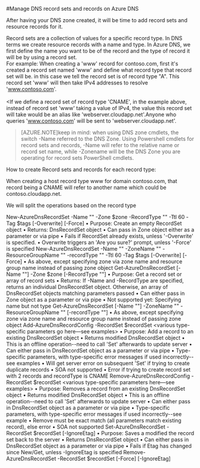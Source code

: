 <properties 
   pageTitle="Manage DNS record sets and records on Azure DNS" 
   description="Manage DNS record sets and records on Azure DNS" 
   services="virtual-network" 
   documentationCenter="dev-center-name" 
   authors="joaoma" 
   manager="Adinah" 
   editor=""/>

<tags
   ms.service="virtual-network"
   ms.devlang="na"
   ms.topic="article"
   ms.tgt_pltfrm="na"
   ms.workload="infrastructure-services" 
   ms.date="04/24/2015"
   ms.author="joaoma"/>


#Manage DNS record sets and records on Azure DNS

After having your DNS zone created, it will be time to add record sets and resource records for it.

Record sets are a collection of values for a specific record type. In DNS terms we create resource records with a name and type. In Azure DNS, we first define the name you want to be of the record and the type of record it will be by using a record set.
<BR>
For example: When creating a 'www' record for contoso.com, first it's created a record set named 'www' and define what record type that record set will be. in this case we tell the record set is of record type "A". This record set 'www' will then take IPv4 addresses to resolve 'www.contoso.com'. 
<BR>
<BR>
<If we define a record set of record type 'CNAME', in the example above, instead of record set 'www' taking a value of IPv4, the value this record set will take would be an alias like 'webserver.cloudapp.net'.Anyone who queries 'www.contoso.com' will be sent to 'webserver.cloudapp.net'.

>[AZURE.NOTE]keep in mind: when using DNS zone cmdlets, the switch -Name referred to the DNS Zone. Using Powershell cmdlets for record sets and records, -Name will refer to the relative name or record set name, while -Zonename will be the DNS Zone you are operating for record sets PowerShell cmdlets.


How to create Record sets and records for each record type:

When creating a host record type www for domain contoso.com, that record being a CNAME will refer to another name which could be contoso.cloudapp.net. 


We will split the operations based on the record type 



New-AzureDnsRecordSet -Name "<relativeName>" -Zone $zone -RecordType "<type>" -Ttl 60 -Tag $tags [-Overwrite] [-Force]
•	Purpose: Create an empty RecordSet object
•	Returns: DnsRecordSet object
•	Can pass in Zone object either as a parameter or via pipe
•	Fails if RecordSet already exists, unless '-Overwrite' is specified.
•	Overwrite triggers an 'Are you sure?' prompt, unless '-Force' is specified
New-AzureDnsRecordSet -Name "<relativeName>" -ZoneName "<zoneName>" -ResourceGroupName "<resourceGroupName>" -recordType "<type>" -Ttl 60 -Tag $tags [-Overwrite] [-Force]
•	As above, except specifying zone via zone name and resource group name instead of passing zone object
Get-AzureDnsRecordSet [-Name "<relativeName>"] -Zone $zone [-RecordType "<type>"]
•	Purpose: Get a record set or array of record sets
•	Returns: If -Name and -RecordType are specified, returns an individual DnsRecordSet object.  Otherwise, an array of DnsRecordSet objects matching parameters passed
•	Can either pass in Zone object as a parameter or via pipe
•	Not supported yet: Specifying name but not type
Get-AzureDnsRecordSet [-Name "<relativeName>"] -ZoneName "<zoneName>" -ResourceGroupName "<resourceGroupName>" [-recordType "<type>"]
•	As above, except specifying zone via zone name and resource group name instead of passing zone object
Add-AzureDnsRecordConfig -RecordSet $recordSet <various type-specific parameters go here—see examples>
•	Purpose: Add a record to an existing DnsRecordSet object
•	Returns modified DnsRecordSet object
•	This is an offline operation--need to call 'Set' afterwards to update server
•	Can either pass in DnsRecordSet object as a parameter or via pipe
•	Type-specific parameters, with type-specific error messages if used incorrectly--see examples
•	Will get server error on subsequent 'Set' if trying to create duplicate records
•	SOA not supported
•	Error if trying to create record set with 2 records and recordType is CNAME
Remove-AzureDnsRecordConfig -RecordSet $recordSet <various type-specific parameters here—see examples>
•	Purpose: Removes a record from an existing DnsRecordSet object
•	Returns modified DnsRecordSet object
•	This is an offline operation--need to call 'Set' afterwards to update server
•	Can either pass in DnsRecordSet object as a parameter or via pipe
•	Type-specific parameters, with type-specific error messages if used incorrectly--see example
•	Remove must be exact match (all parameters match existing record), else error
•	SOA not supported
Set-AzureDnsRecordSet -RecordSet $recordSet [-IgnoreEtag]
•	Purpose: Saves a modified the record set back to the server
•	Returns DnsRecordSet object
•	Can either pass in DnsRecordSet object as a parameter or via pipe
•	Fails if Etag has changed since New/Get, unless -IgnoreEtag is specified
Remove-AzureDnsRecordSet -RecordSet $recordSet [-Force] [-IgnoreEtag]
